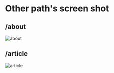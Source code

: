 # Other path's screen shot

## /about
![about](https://c1.staticflickr.com/5/4443/37518316262_6a7de86ff8_b.jpg)

## /article
![article](https://c1.staticflickr.com/5/4486/37291426810_6c71020b59_b.jpg)